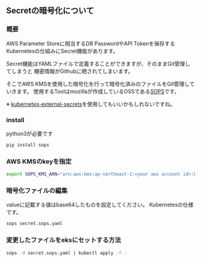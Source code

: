 ## Secretの暗号化について
### 概要
AWS Parameter Storeに相当するDB PasswordやAPI Tokenを保存する
Kubernetesの仕組みにSecret機能があります。

Secret機能はYAMLファイルで定義することができますが、そのままGit管理してしまうと
機密情報がGithubに晒されてしまいます。

そこでAWS KMSを使用した暗号化を行って暗号化済みのファイルをGit管理していきます。
使用するToolはmozillaが作成しているOSSである[SOPS](https://github.com/mozilla/sops#yaml-and-json-type-extensions)です。

※ [kubernetes-external-secrets](https://github.com/godaddy/kubernetes-external-secrets)を使用してもいいかもしれないですね。

### install
python3が必要です
```bash
pip install sops
```

### AWS KMSのkeyを指定
```bash
export SOPS_KMS_ARN="arn:aws:kms:ap-northeast-1:<your aws account id>:key/<your kms key>
```

### 暗号化ファイルの編集
valueに記載する値はbase64したものを設定してください。
Kubernetesの仕様です。
```bash
sops secret.sops.yaml
```

### 変更したファイルをeksにセットする方法
```bash
sops -d secret.sops.yaml | kubectl apply -f -
```

